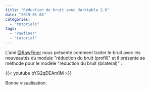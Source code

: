 ```yaml
---
title: "Réduction de bruit avec darktable 2.6"
date: "2019-01-04"
categories: 
  - "tutoriels"
tags: 
  - "rawfiner"
  - "tutoriel"
---
```


L'ami [@RawFiner](https://www.youtube.com/channel/UCEz-0EYZTx03UdQszbL8xDA) nous présente comment traiter le bruit avec les nouveautés du module "réduction du bruit (profil)" et il présente sa méthode pour le modèle "réduction du bruit (bilatéral)" : 

{{< youtube bYG2qDEAm1M >}}

Bonne visualisation.
